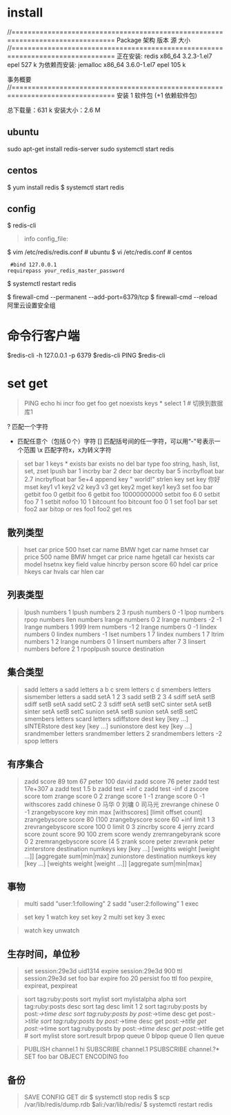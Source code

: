 # install

//================================================================================
 Package            架构             版本                  源              大小
//================================================================================
正在安装:
 redis              x86_64           3.2.3-1.el7           epel           527 k
为依赖而安装:
 jemalloc           x86_64           3.6.0-1.el7           epel           105 k

事务概要
//================================================================================
安装  1 软件包 (+1 依赖软件包)

总下载量：631 k
安装大小：2.6 M


## ubuntu
sudo apt-get install redis-server
sudo systemctl start redis

## centos
$ yum install redis
$ systemctl start redis

## config

$ redis-cli
> info
config_file:

$ vim /etc/redis/redis.conf # ubuntu
$ vi /etc/redis.conf        # centos
```
 #bind 127.0.0.1
requirepass your_redis_master_password

```
$ systemctl restart redis

$ firewall-cmd --permanent --add-port=6379/tcp
$ firewall-cmd --reload
阿里云设置安全组


# 命令行客户端

$redis-cli -h 127.0.0.1 -p 6379
$redis-cli PING
$redis-cli

# set get

>PING
> echo hi
>incr foo
>get foo
> get noexists
>keys *
>select 1 # 切换到数据库1

?	匹配一个字符
*	匹配任意个（包括０个）字符
[]	匹配括号间的任一字符，可以用“-”号表示一个范围
\x	匹配字符x，x为转义字符

>set bar 1
>keys *
>exists bar
>exists no
>del bar
>type foo
string, hash, list, set, zset
>lpush bar 1
>incrby bar 2
>decr bar
>decrby bar 5
>incrbyfloat bar 2.7
>incrbyfloat bar 5e+4
>append key " world!"
>strlen key
>set key 你好
>mset key1 v1 key2 v2 key3 v3
>get key2
>mget key1 key3
>set foo bar
>getbit foo 0
>getbit foo 6
>getbit foo 10000000000
>setbit foo 6 0
>setbit foo 7 1
>setbit nofoo 10 1
>bitcount foo
>bitcount foo 0 1
>set foo1 bar
>set foo2 aar
>bitop or res foo1 foo2
>get res

## 散列类型
>hset car price 500
>hset car name BMW
>hget car name
>hmset car price 500 name BMW
>hmget car price name
>hgetall car
>hexists car model
>hsetnx key field value
>hincrby person score 60
>hdel car price
>hkeys car
>hvals car
>hlen car

## 列表类型
>lpush numbers 1
>lpush numbers 2 3
>rpush numbers 0 -1
>lpop numbers
>rpop numbers
>llen numbers
>lrange numbers 0 2
>lrange numbers -2 -1
>lrange numbers 1 999
>lrem numbers -1 2
>lrange numbers 0 -1
>lindex numbers 0
>lindex numbers -1
>lset numbers 1 7
>lindex numbers 1 7
>ltrim numbers 1 2
>lrange numbers 0 1
>linsert numbers after 7 3
>linsert numbers before 2 1
>rpoplpush source destination
## 集合类型
>sadd letters a
>sadd letters a b c
>srem letters c d
>smembers letters
>sismember letters a
>sadd setA 1 2 3
>sadd setB 2 3 4
>sdiff setA setB
>sdiff setB setA
>sadd setC 2 3
>sdiff setA setB setC
>sinter setA setB
>sinter setA setB setC
>sunion setA setB
>sunion setA setB setC
>smembers letters
>scard letters
>sdiffstore dest key [key ...]
>sINTERstore dest key [key ...]
>sunionstore dest key [key ...]
>srandmember letters
>srandmember letters 2
>srandmembers letters -2
>spop letters
## 有序集合
>zadd score 89 tom 67 peter 100 david
>zadd score 76 peter
>zadd test 17e+307 a
>zadd test 1.5 b
>zadd test +inf c
>zadd test -inf d
>zscore score tom
>zrange score 0 2
> zrange score 1 -1
>zrange score 0 -1 withscores
>zadd chinese 0 马华 0 刘墉 0 司马光 
>zrevrange chinese 0 -1
>zrangebyscore key min max [withscores] [limit offset count]
>zrangebyscore score 80 (100
>zrangebyscore score 60 +inf limit 1 3
>zrevrangebyscore score 100 0 limit 0 3
>zincrby score 4 jerry
>zcard score
>zount score 90 100
>zrem score wendy
>zremrangebyrank score 0 2
>zremrangebyscore score (4 5
>zrank score peter
>zrevrank peter
>zinterstore destination numkeys key [key ...] [weights weight [weight ...]] [aggregate sum|min|max]
>zunionstore destination numkeys key [key ...] [weights weight [weight ...]] [aggregate sum|min|max]
## 事物
>multi
>sadd "user:1:following" 2
>sadd "user:2:following" 1
>exec

>set key 1
>watch key
>set key 2
>multi
>set key 3
>exec

>watch key 
>unwatch
## 生存时间，单位秒
>set session:29e3d uid1314
>expire session:29e3d 900
>ttl session:29e3d
>set foo bar
>expire foo 20
>persist foo
>ttl foo
pexpire, expireat, pexpireat

>sort tag:ruby:posts
>sort mylist
>sort mylistalpha alpha
>sort tag:ruby:posts desc
>sort tag desc limit 1 2
>sort tag:ruby:posts by post:*->time desc
>sort tag:ruby:posts by post:*->time desc get post:*->title
>sort tag:ruby:posts by post:*->time desc get post:*->title get post:*->time
>sort tag:ruby:posts by post:*->time desc get post:*->title get #
>sort mylist store sort.result
>brpop queue 0
>blpop queue 0
>llen queue

>PUBLISH channel.1 hi
>SUBSCRIBE channel.1
>PSUBSCRIBE channel.?*
>SET foo bar
>OBJECT ENCODING foo

## 备份

> SAVE
> CONFIG GET dir
$ systemctl stop redis
$ scp /var/lib/redis/dump.rdb $ali:/var/lib/redis/
$ systemctl restart redis


